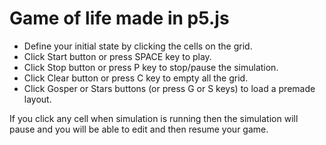# Game of life made in p5.js

- Define your initial state by clicking the cells on the grid. 
- Click Start button or press SPACE key to play.
- Click Stop button or press P key to stop/pause the simulation.
- Click Clear button or press C key to empty all the grid.
- Click Gosper or Stars buttons (or press G or S keys) to load a premade layout.

If you click any cell when simulation is running then the simulation will pause and you will be able to edit and then resume your game.
